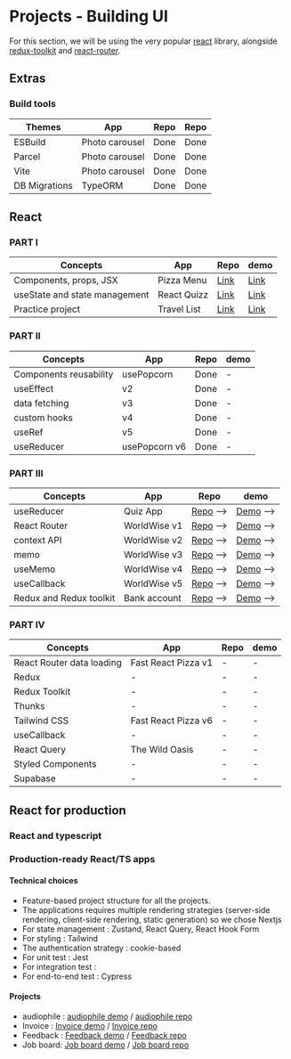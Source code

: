 # Projects - Building UI

For this section, we will be using the very popular [react](https://github.com/facebook/react) library, alongside [redux-toolkit](https://github.com/reduxjs/redux-toolkit) and [react-router](https://github.com/ReactTraining/react-router).

## Extras

### Build tools

| Themes        | App            | Repo | Repo |
| ------------- | -------------- | ---- | ---- |
| ESBuild       | Photo carousel | Done | Done |
| Parcel        | Photo carousel | Done | Done |
| Vite          | Photo carousel | Done | Done |
| DB Migrations | TypeORM        | Done | Done |

<!-- | Themes          | App               | Repo | Repo |
| --------------- | ----------------- | ---- | ---- |
| Authentication  | JWT               | Done | Done |
| Authorization   | RBAC (Role based) | Done | Done |
| ORM Integration | TypeORM           | Done | Done |
| DB Migrations   | TypeORM           | Done | Done | -->

## React

### PART I

| Concepts                      | App         | Repo                                                                                       | demo                                                                                       |
| ----------------------------- | ----------- | ------------------------------------------------------------------------------------------ | ------------------------------------------------------------------------------------------ |
| Components, props, JSX        | Pizza Menu  | [Link](https://pizza-menu-props-jsx-components.vercel.app/)                                | [Link](https://github.com/hermkan/react-part-I-projects/tree/main/01-components-props-jsx) |
| useState and state management | React Quizz | [Link](https://github.com/hermkan/react-part-I-projects/tree/main/01-components-props-jsx) | [Link](https://github.com/hermkan/react-part-I-projects/tree/main/01-components-props-jsx) |
| Practice project              | Travel List | [Link](https://github.com/hermkan/react-part-I-projects/tree/main/01-components-props-jsx) | [Link](https://github.com/hermkan/react-part-I-projects/tree/main/01-components-props-jsx) |

### PART II

| Concepts               | App           | Repo | demo |
| ---------------------- | ------------- | ---- | ---- |
| Components reusability | usePopcorn    | Done | -    |
| useEffect              | v2            | Done | -    |
| data fetching          | v3            | Done | -    |
| custom hooks           | v4            | Done | -    |
| useRef                 | v5            | Done | -    |
| useReducer             | usePopcorn v6 | Done | -    |

### PART III

| Concepts                | App          | Repo                                                                                   | demo                                                                                   |
| ----------------------- | ------------ | -------------------------------------------------------------------------------------- | -------------------------------------------------------------------------------------- |
| useReducer              | Quiz App     | [Repo](https://github.com/genFD/react-part-III-projects/tree/main/04-bank-account) --> | [Demo](https://github.com/genFD/react-part-III-projects/tree/main/04-bank-account) --> |
| React Router            | WorldWise v1 | [Repo](https://github.com/genFD/react-part-III-projects/tree/main/04-bank-account) --> | [Demo](https://github.com/genFD/react-part-III-projects/tree/main/04-bank-account) --> |
| context API             | WorldWise v2 | [Repo](https://github.com/genFD/react-part-III-projects/tree/main/04-bank-account) --> | [Demo](https://github.com/genFD/react-part-III-projects/tree/main/04-bank-account) --> |
| memo                    | WorldWise v3 | [Repo](https://github.com/genFD/react-part-III-projects/tree/main/04-bank-account) --> | [Demo](https://github.com/genFD/react-part-III-projects/tree/main/04-bank-account) --> |
| useMemo                 | WorldWise v4 | [Repo](https://github.com/genFD/react-part-III-projects/tree/main/04-bank-account) --> | [Demo](https://github.com/genFD/react-part-III-projects/tree/main/04-bank-account) --> |
| useCallback             | WorldWise v5 | [Repo](https://github.com/genFD/react-part-III-projects/tree/main/04-bank-account) --> | [Demo](https://github.com/genFD/react-part-III-projects/tree/main/04-bank-account) --> |
| Redux and Redux toolkit | Bank account | [Repo](https://github.com/genFD/react-part-III-projects/tree/main/04-bank-account) --> | [Demo](https://github.com/genFD/react-part-III-projects/tree/main/04-bank-account) --> |

<!-- Redux and Redux toolkit Link : [Link](https://github.com/genFD/react-part-III-projects/tree/main/04-bank-account) -->

### PART IV

| Concepts                  | App                 | Repo | demo |
| ------------------------- | ------------------- | ---- | ---- |
| React Router data loading | Fast React Pizza v1 | -    | -    |
| Redux                     | -                   | -    | -    |
| Redux Toolkit             | -                   | -    | -    |
| Thunks                    | -                   | -    | -    |
| Tailwind CSS              | Fast React Pizza v6 | -    | -    |
| useCallback               | -                   | -    | -    |
| React Query               | The Wild Oasis      | -    | -    |
| Styled Components         | -                   | -    | -    |
| Supabase                  | -                   | -    | -    |

## React for production

### React and typescript

### Production-ready React/TS apps

#### Technical choices

- Feature-based project structure for all the projects.
- The applications requires multiple rendering strategies (server-side rendering, client-side rendering, static generation) so we chose Nextjs
- For state management : Zustand, React Query, React Hook Form
- For styling : Tailwind
- The authentication strategy : cookie-based
- For unit test : Jest
- For integration test :
- For end-to-end test : Cypress

#### Projects

- audiophile : [audiophile demo](audiophile) / [audiophile repo](repo)
- Invoice : [Invoice demo](jobboard) / [Invoice repo](repo)
- Feedback : [Feedback demo](jobboard) / [Feedback repo](repo)
- Job board: [Job board demo](jobboard) / [Job board repo](repo)
